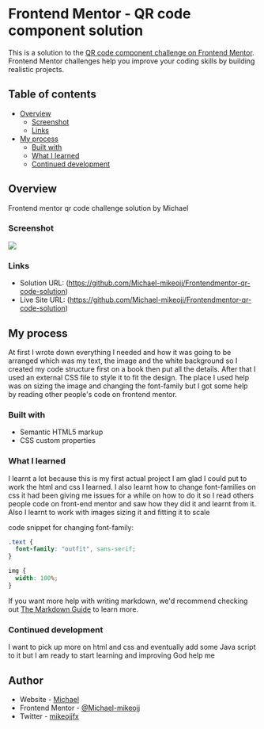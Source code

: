 # Frontend Mentor - QR code component solution

This is a solution to the [QR code component challenge on Frontend Mentor](https://www.frontendmentor.io/challenges/qr-code-component-iux_sIO_H). Frontend Mentor challenges help you improve your coding skills by building realistic projects.

## Table of contents

- [Overview](#overview)
  - [Screenshot](#screenshot)
  - [Links](#links)
- [My process](#my-process)
  - [Built with](#built-with)
  - [What I learned](#what-i-learned)
  - [Continued development](#continued-development)

## Overview

Frontend mentor qr code challenge solution by Michael

### Screenshot

![](image/screenshot.png)

### Links

- Solution URL: (https://github.com/Michael-mikeojj/Frontendmentor-qr-code-solution)
- Live Site URL: (https://github.com/Michael-mikeojj/Frontendmentor-qr-code-solution)

## My process

At first I wrote down everything I needed and how it was going to be arranged which was my text, the image and the white background so I created my code structure first on a book then put all the details. After that I used an external CSS file to style it to fit the design. The place I used help was on sizing the image and changing the font-family but I got some help by reading other people's code on frontend mentor.

### Built with

- Semantic HTML5 markup
- CSS custom properties

### What I learned

I learnt a lot because this is my first actual project I am glad I could put to work the html and css I learned. I also learnt how to change font-families on css it had been giving me issues for a while on how to do it so I read others people code on front-end mentor and saw how they did it and learnt from it. Also I learnt to work with images sizing it and fitting it to scale

code snippet for changing font-family:

```css
.text {
  font-family: "outfit", sans-serif;
}

img {
  width: 100%;
}
```

If you want more help with writing markdown, we'd recommend checking out [The Markdown Guide](https://www.markdownguide.org/) to learn more.

### Continued development

I want to pick up more on html and css and eventually add some Java script to it but I am ready to start learning and improving God help me

## Author

- Website - [Michael](https://github.com/Michael-mikeojj/Frontendmentor-qr-code-solution)
- Frontend Mentor - [@Michael-mikeojj](https://www.frontendmentor.io/profile/Michael-mikeojj)
- Twitter - [mikeojjfx](https://twitter.com/mikeojjfx)
